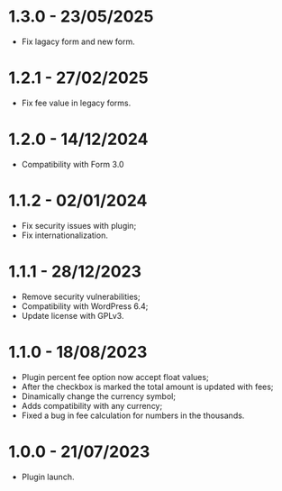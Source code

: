 # 1.3.0 - 23/05/2025
* Fix lagacy form and new form.

# 1.2.1 - 27/02/2025
* Fix fee value in legacy forms.

# 1.2.0 - 14/12/2024
* Compatibility with Form 3.0

# 1.1.2 - 02/01/2024
* Fix security issues with plugin;
* Fix internationalization.

# 1.1.1 - 28/12/2023
* Remove security vulnerabilities;
* Compatibility with WordPress 6.4;
* Update license with GPLv3.

# 1.1.0 - 18/08/2023
* Plugin percent fee option now accept float values;
* After the checkbox is marked the total amount is updated with fees;
* Dinamically change the currency symbol;
* Adds compatibility with any currency;
* Fixed a bug in fee calculation for numbers in the thousands.

# 1.0.0 - 21/07/2023
* Plugin launch.